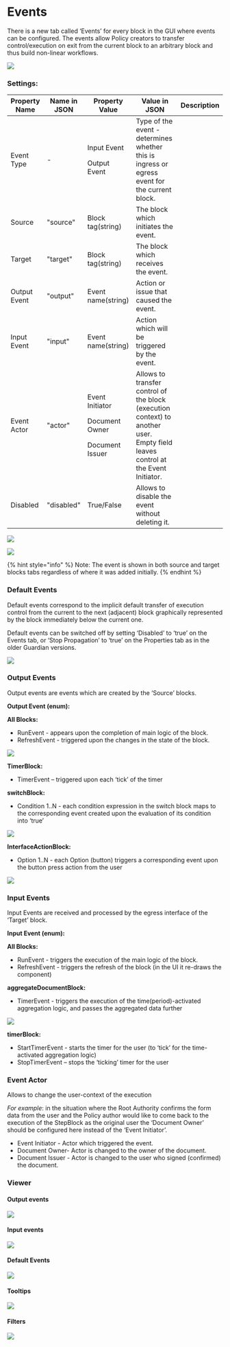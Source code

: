 # Events

There is a new tab called ‘Events’ for every block in the GUI where events can be configured. The events allow Policy creators to transfer control/execution on exit from the current block to an arbitrary block and thus build non-linear workflows.

![](../.gitbook/assets/Events\_1.png)

### Settings:

| Property Name | Name in JSON | Property Value                                                    | Value in JSON                                                                                                                   | Description |
| ------------- | ------------ | ----------------------------------------------------------------- | ------------------------------------------------------------------------------------------------------------------------------- | ----------- |
| Event Type    | -            | <p>Input Event</p><p>Output Event</p>                             | Type of the event - determines whether this is ingress or egress event for the current block.                                   |             |
| Source        | "source"     | Block tag(string)                                                 | The block which initiates the event.                                                                                            |             |
| Target        | "target"     | Block tag(string)                                                 | The block which receives the event.                                                                                             |             |
| Output Event  | "output"     | Event name(string)                                                | Action or issue that caused the event.                                                                                          |             |
| Input Event   | "input"      | Event name(string)                                                | Action which will be triggered by the event.                                                                                    |             |
| Event Actor   | "actor"      | <p>Event Initiator</p><p>Document Owner</p><p>Document Issuer</p> | Allows to transfer control of the block (execution context) to another user. Empty field leaves control at the Event Initiator. |             |
| Disabled      | "disabled"   | True/False                                                        | Allows to disable the event without deleting it.                                                                                |             |



![](../.gitbook/assets/Events\_1.png)

![](../.gitbook/assets/Events\_2.png)

{% hint style="info" %}
Note: The event is shown in both source and target blocks tabs regardless of where it was added initially.
{% endhint %}

### Default Events

Default events correspond to the implicit default transfer of execution control from the current to the next (adjacent) block graphically represented by the block immediately below the current one.

Default events can be switched off by setting ‘Disabled’ to ‘true’ on the Events tab, or ‘Stop Propagation’ to ‘true’ on the Properties tab as in the older Guardian versions.

![](../.gitbook/assets/Events\_3.png)

### Output Events

Output events are events which are created by the ‘Source’ blocks.

**Output Event (enum):**

**All Blocks:**

* RunEvent - appears upon the completion of main logic of the block.
* RefreshEvent - triggered upon the changes in the state of the block.

![](../.gitbook/assets/Events\_9.png)

**TimerBlock:**

* TimerEvent – triggered upon each ‘tick’ of the timer

**switchBlock:**

* Condition 1..N - each condition expression in the switch block maps to the corresponding event created upon the evaluation of its condition into ‘true’

![](../.gitbook/assets/Events\_11.png)

**InterfaceActionBlock:**

* Option 1..N - each Option (button) triggers a corresponding event upon the button press action from the user

![](../.gitbook/assets/Events\_10.png)

### Input Events

Input Events are received and processed by the egress interface of the ‘Target’ block.

**Input Event (enum):**

**All Blocks:**

* RunEvent  - triggers the execution of the main logic of the block.
* RefreshEvent - triggers the refresh of the block (in the UI it re-draws the component)

**aggregateDocumentBlock:**

* TimerEvent - triggers the execution of the time(period)-activated aggregation logic, and passes the aggregated data further

![](../.gitbook/assets/Events\_12.png)

**timerBlock:**

* StartTimerEvent - starts the timer for the user (to ‘tick’ for the time-activated aggregation logic)
* StopTimerEvent – stops the ‘ticking’ timer for the user

### Event Actor

Allows to change the user-context of the execution

_For example_: in the situation where the Root Authority confirms the form data from the user and the Policy author would like to come back to the execution of the StepBlock as the original user the ‘Document Owner’ should be configured here instead of the ‘Event Initiator’.

* Event Initiator - Actor which triggered the event.
* Document Owner- Actor is changed to the owner of the document.
* Document Issuer - Actor is changed to the user who signed (confirmed) the document.

### Viewer

#### Output events

![](../.gitbook/assets/Events\_4.png)

#### Input events

![](../.gitbook/assets/Events\_5.png)

#### Default Events

![](../.gitbook/assets/Events\_6.png)

#### Tooltips

![](../.gitbook/assets/Events\_7.png)

#### Filters

![](../.gitbook/assets/Events\_8.png)
